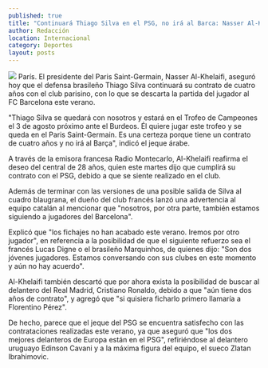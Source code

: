 ```yaml
---
published: true
title: "Continuará Thiago Silva en el PSG, no irá al Barca: Nasser Al-Khelaifi"
author: Redacción
location: Internacional
category: Deportes
layout: posts
---
```


![](http://i.imgur.com/a3FF4bbm.jpg)
París. El presidente del Paris Saint-Germain, Nasser Al-Khelaifi, aseguró hoy que el defensa brasileño Thiago Silva continuará su contrato de cuatro años con el club parisino, con lo que se descarta la partida del jugador al FC Barcelona este verano.

"Thiago Silva se quedará con nosotros y estará en el Trofeo de Campeones el 3 de agosto próximo ante el Burdeos. Él quiere jugar este trofeo y se queda en el Paris Saint-Germain. Es una certeza porque tiene un contrato de cuatro años y no irá al Barça", indicó el jeque árabe.

A través de la emisora francesa Radio Montecarlo, Al-Khelaifi reafirma el deseo del central de 28 años, quien este martes dijo que cumplirá su contrato con el PSG, debido a que se siente realizado en el club.

Además de terminar con las versiones de una posible salida de Silva al cuadro blaugrana, el dueño del club francés lanzó una advertencia al equipo catalán al mencionar que "nosotros, por otra parte, también estamos siguiendo a jugadores del Barcelona".

Explicó que "los fichajes no han acabado este verano. Iremos por otro jugador", en referencia a la posibilidad de que el siguiente refuerzo sea el francés Lucas Digne o el brasileño Marquinhos, de quienes dijo: "Son dos jóvenes jugadores. Estamos conversando con sus clubes en este momento y aún no hay acuerdo".

Al-Khelaifi también descartó que por ahora exista la posibilidad de buscar al delantero del Real Madrid, Cristiano Ronaldo, debido a que "aún tiene dos años de contrato", y agregó que "si quisiera ficharlo primero llamaría a Florentino Pérez".

De hecho, parece que el jeque del PSG se encuentra satisfecho con las contrataciones realizadas este verano, ya que aseguró que "los dos mejores delanteros de Europa están en el PSG", refiriéndose al delantero uruguayo Edinson Cavani y a la máxima figura del equipo, el sueco Zlatan Ibrahimovic.
